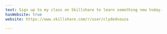 ```yaml
---
text: Sign up to my class on Skillshare to learn something new today.
hasWebsite: true
website: https://www.skillshare.com/r/user/clydedsouza

---
```

